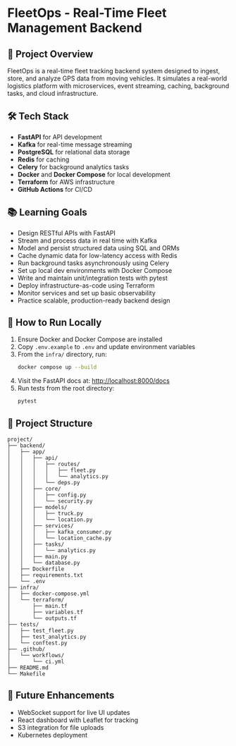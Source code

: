

# FleetOps - Real-Time Fleet Management Backend

## 🎯 Project Overview
FleetOps is a real-time fleet tracking backend system designed to ingest, store, and analyze GPS data from moving vehicles. It simulates a real-world logistics platform with microservices, event streaming, caching, background tasks, and cloud infrastructure.

## 🛠 Tech Stack
- **FastAPI** for API development
- **Kafka** for real-time message streaming
- **PostgreSQL** for relational data storage
- **Redis** for caching
- **Celery** for background analytics tasks
- **Docker** and **Docker Compose** for local development
- **Terraform** for AWS infrastructure
- **GitHub Actions** for CI/CD

## 📚 Learning Goals
- Design RESTful APIs with FastAPI
- Stream and process data in real time with Kafka
- Model and persist structured data using SQL and ORMs
- Cache dynamic data for low-latency access with Redis
- Run background tasks asynchronously using Celery
- Set up local dev environments with Docker Compose
- Write and maintain unit/integration tests with pytest
- Deploy infrastructure-as-code using Terraform
- Monitor services and set up basic observability
- Practice scalable, production-ready backend design

## 🧪 How to Run Locally
1. Ensure Docker and Docker Compose are installed
2. Copy `.env.example` to `.env` and update environment variables
3. From the `infra/` directory, run:
   ```bash
   docker compose up --build
   ```
4. Visit the FastAPI docs at: [http://localhost:8000/docs](http://localhost:8000/docs)
5. Run tests from the root directory:
   ```bash
   pytest
   ```

## 📁 Project Structure
```
project/
├── backend/
│   ├── app/
│   │   ├── api/
│   │   │   ├── routes/
│   │   │   │   ├── fleet.py
│   │   │   │   └── analytics.py
│   │   │   └── deps.py
│   │   ├── core/
│   │   │   ├── config.py
│   │   │   └── security.py
│   │   ├── models/
│   │   │   ├── truck.py
│   │   │   └── location.py
│   │   ├── services/
│   │   │   ├── kafka_consumer.py
│   │   │   └── location_cache.py
│   │   ├── tasks/
│   │   │   └── analytics.py
│   │   ├── main.py
│   │   └── database.py
│   ├── Dockerfile
│   ├── requirements.txt
│   └── .env
├── infra/
│   ├── docker-compose.yml
│   └── terraform/
│       ├── main.tf
│       ├── variables.tf
│       └── outputs.tf
├── tests/
│   ├── test_fleet.py
│   ├── test_analytics.py
│   └── conftest.py
├── .github/
│   └── workflows/
│       └── ci.yml
├── README.md
└── Makefile
```


## 🔋 Future Enhancements
- WebSocket support for live UI updates
- React dashboard with Leaflet for tracking
- S3 integration for file uploads
- Kubernetes deployment

